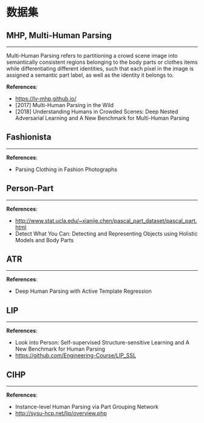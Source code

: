 # 数据集

## MHP, Multi-Human Parsing
---
Multi-Human Parsing refers to partitioning a crowd scene image into semantically consistent regions belonging to the body parts or clothes items while differentiating different identities, such that each pixel in the image is assigned a semantic part label, as well as the identity it belongs to. 

**References**:
- https://lv-mhp.github.io/
- [2017] Multi-Human Parsing in the Wild
- [2018] Understanding Humans in Crowded Scenes: Deep Nested Adversarial Learning and A New Benchmark for Multi-Human Parsing

## Fashionista
---
**References**:
- Parsing Clothing in Fashion Photographs

## Person-Part
---
**References**:
- http://www.stat.ucla.edu/~xianjie.chen/pascal_part_dataset/pascal_part.html
- Detect What You Can: Detecting and Representing Objects using Holistic Models and Body Parts

## ATR
---
**References**:
- Deep Human Parsing with Active Template Regression

## LIP
---
**References**:
- Look into Person: Self-supervised Structure-sensitive Learning and A New Benchmark for Human Parsing
- https://github.com/Engineering-Course/LIP_SSL

## CIHP
---
**References**:
- Instance-level Human Parsing via Part Grouping Network
- http://sysu-hcp.net/lip/overview.php


